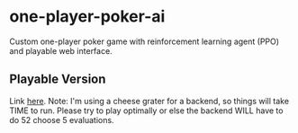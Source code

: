 # one-player-poker-ai
Custom one-player poker game with reinforcement learning agent (PPO) and playable web interface.

## Playable Version
Link [here](https://five-eight-poker.vercel.app/). Note: I'm using a cheese grater for a backend, so things will take TIME to run. Please try to play optimally or else the backend WILL have to do 52 choose 5 evaluations.
